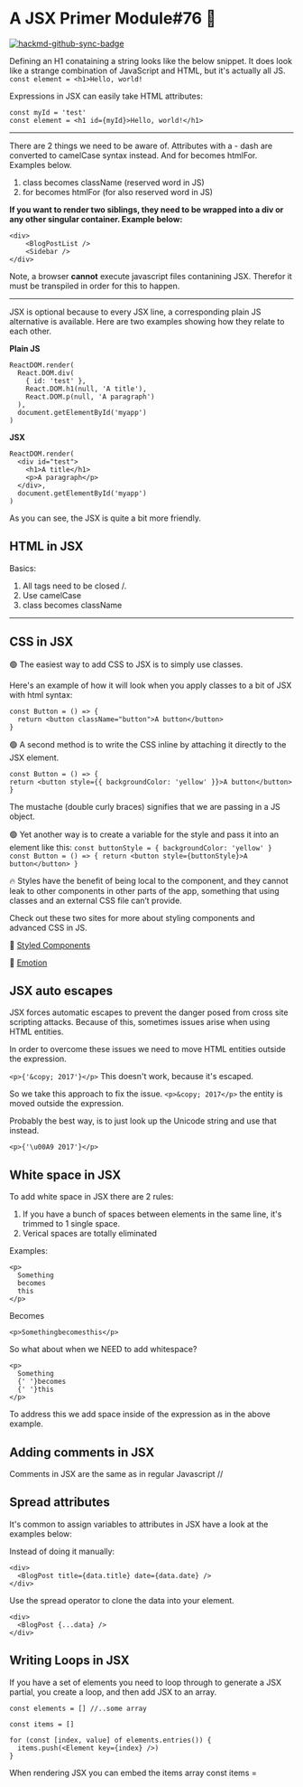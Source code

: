 # A JSX Primer Module#76 :rocket:

[![hackmd-github-sync-badge](https://hackmd.io/mCh4Q1KMRdiSjC7U-xrA7w/badge)](https://hackmd.io/mCh4Q1KMRdiSjC7U-xrA7w)


Defining an H1 conataining a string looks like the below snippet. It does look like a strange combination of JavaScript and HTML, but it's actually all JS.
`const element = <h1>Hello, world!`

Expressions in JSX can easily take HTML attributes:
```
const myId = 'test'
const element = <h1 id={myId}>Hello, world!</h1> 
```


---

There are 2 things we need to be aware of. Attributes with a - dash are converted to camelCase syntax instead. And for becomes htmlFor. Examples below.

1. class becomes className (reserved word in JS)
2. for becomes htmlFor (for also reserved word in JS)


**If you want to render two siblings, they need to be wrapped into a div or any other singular container. Example below:** 

```
<div>
    <BlogPostList />
    <Sidebar />
</div>
```
Note, a browser **cannot** execute javascript files contanining JSX. Therefor it must be transpiled in order for this to happen.

---

JSX is optional because to every JSX line, a corresponding plain JS alternative is available. Here are two examples showing how they relate to each other.

**Plain JS**
```
ReactDOM.render(
  React.DOM.div(
    { id: 'test' },
    React.DOM.h1(null, 'A title'),
    React.DOM.p(null, 'A paragraph')
  ),
  document.getElementById('myapp')
)
```
**JSX**
```
ReactDOM.render(
  <div id="test">
    <h1>A title</h1>
    <p>A paragraph</p>
  </div>,
  document.getElementById('myapp')
)
```
As you can see, the JSX is quite a bit more friendly.

## HTML in JSX

Basics:
1. All tags need to be closed /.
2. Use camelCase
3. class becomes className

---
## CSS in JSX

🟢 The easiest way to add CSS to JSX is to simply use classes. 

Here's an example of how it will look when you apply classes to a bit of JSX with html syntax:
```
const Button = () => {
  return <button className="button">A button</button>
}
```
🟢 A second method is to write the CSS inline by attaching it directly to the JSX element.

``` 
const Button = () => {
return <button style={{ backgroundColor: 'yellow' }}>A button</button>
}
```
The mustache (double curly braces) signifies that we are passing in a JS object.


🟢 Yet another way is to create a variable for the style and pass it into an element like this:
`const buttonStyle = { backgroundColor: 'yellow' }
const Button = () => {
  return <button style={buttonStyle}>A button</button>
}
`

:fire: Styles have the benefit of being local to the component, and they cannot leak to other components in other parts of the app, something that using classes and an external CSS file can’t provide.

Check out these two sites for more about styling components and advanced CSS in JS.


:small_blue_diamond: [Styled Components](https://styled-components.com/)

:small_blue_diamond: [Emotion](https://emotion.sh/)

## JSX auto escapes

JSX forces automatic escapes to prevent the danger posed from cross site scripting attacks. Because of this, sometimes issues arise when using HTML entities.

In order to overcome these issues we need to move HTML entities outside the expression. 

```<p>{'&copy; 2017'}</p>```
This doesn't work, because it's escaped.

So we take this approach to fix the issue.
```<p>&copy; 2017</p>```
the entity is moved outside the expression.

Probably the best way, is to just look up the Unicode string and use that instead.

```<p>{'\u00A9 2017'}</p>```

## White space in JSX

To add white space in JSX there are 2 rules:
1. If you have a bunch of spaces between elements in the same line, it's trimmed to 1 single space.
2. Verical spaces are totally eliminated

Examples:
```
<p>
  Something
  becomes
  this
</p>
```
Becomes
```
<p>Somethingbecomesthis</p>
```
So what about when we NEED to add whitespace?
```
<p>
  Something
  {' '}becomes
  {' '}this
</p>
```
To address this we add space inside of the expression as in the above example.

## Adding comments in JSX

Comments in JSX are the same as in regular Javascript //

## Spread attributes
It's common to assign variables to attributes in JSX have a look at the examples below:

Instead of doing it manually:
```
<div>
  <BlogPost title={data.title} date={data.date} />
</div>
```
Use the spread operator to clone the data into your element.
```
<div>
  <BlogPost {...data} />
</div>
```
## Writing Loops in JSX

If you have a set of elements you need to loop through to generate a JSX partial, you create a loop, and then add JSX to an array.
```
const elements = [] //..some array

const items = []

for (const [index, value] of elements.entries()) {
  items.push(<Element key={index} />)
}
```
When rendering JSX you can embed the items array const items = 